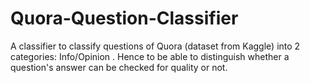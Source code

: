 # Quora-Question-Classifier
A classifier to classify questions of Quora (dataset from Kaggle) into 2 categories: Info/Opinion . Hence to be able to distinguish whether a question's answer can be checked for quality or not. 
